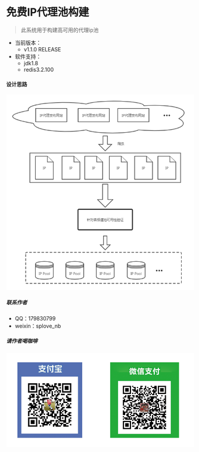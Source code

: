 # 免费IP代理池构建
> 此系统用于构建高可用的代理ip池

* 当前版本： 
    * v1.1.0 RELEASE
* 软件支持： 
    * jdk1.8
    * redis3.2.100
    
#### 设计思路

![设计思路](https://github.com/splove/proxyip_pools/blob/master/image/design.png)
    
##### 联系作者
- QQ：179830799
- weixin：splove_nb

##### 请作者喝咖啡
![喝咖啡](https://github.com/splove/proxyip_pools/blob/master/image/sponsor.png)

